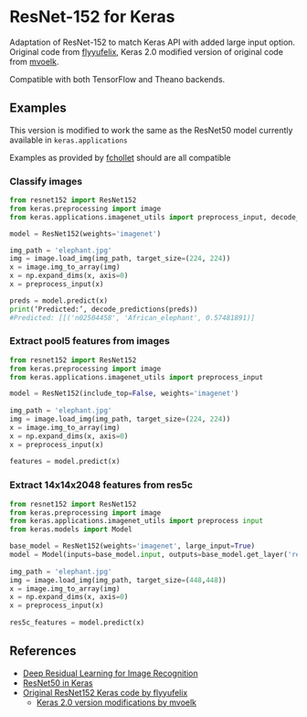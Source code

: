 # ResNet-152 for Keras
Adaptation of ResNet-152 to match Keras API with added large input option. Original code from [flyyufelix](https://gist.github.com/flyyufelix/7e2eafb149f72f4d38dd661882c554a6), Keras 2.0 modified version of original code from [mvoelk](https://gist.github.com/mvoelk/ef4fc7fb905be7191cc2beb1421da37c).

Compatible with both TensorFlow and Theano backends.

## Examples

This version is modified to work the same as the ResNet50 model currently available in `keras.applications`

Examples as provided by [fchollet](https://github.com/fchollet/deep-learning-models) should are all compatible

### Classify images

```python
from resnet152 import ResNet152
from keras.preprocessing import image
from keras.applications.imagenet_utils import preprocess_input, decode_predictions

model = ResNet152(weights='imagenet')

img_path = 'elephant.jpg'
img = image.load_img(img_path, target_size=(224, 224))
x = image.img_to_array(img)
x = np.expand_dims(x, axis=0)
x = preprocess_input(x)

preds = model.predict(x)
print(‘Predicted:’, decode_predictions(preds))
#Predicted: [[('n02504458', 'African_elephant', 0.57481891)]
```

### Extract pool5 features from images

```python
from resnet152 import ResNet152
from keras.preprocessing import image
from keras.applications.imagenet_utils import preprocess_input

model = ResNet152(include_top=False, weights='imagenet')
    
img_path = 'elephant.jpg'
img = image.load_img(img_path, target_size=(224, 224))
x = image.img_to_array(img)
x = np.expand_dims(x, axis=0)
x = preprocess_input(x)
    
features = model.predict(x)
```

### Extract 14x14x2048 features from res5c

```python
from resnet152 import ResNet152
from keras.preprocessing import image
from keras.applications.imagenet_utils import preprocess input
from keras.models import Model

base_model = ResNet152(weights='imagenet', large_input=True)
model = Model(inputs=base_model.input, outputs=base_model.get_layer('res5c').output)
    
img_path = 'elephant.jpg'
img = image.load_img(img_path, target_size=(448,448))
x = image.img_to_array(img)
x = np.expand_dims(x, axis=0)
x = preprocess_input(x)
    
res5c_features = model.predict(x)
```

## References

- [Deep Residual Learning for Image Recognition](https://arxiv.org/abs/1512.03385)
- [ResNet50 in Keras](https://github.com/fchollet/keras/blob/master/keras/applications/resnet50.py)
- [Original ResNet152 Keras code by flyyufelix](https://gist.github.com/flyyufelix/7e2eafb149f72f4d38dd661882c554a6)
  - [Keras 2.0 version modifications by mvoelk](https://gist.github.com/mvoelk/ef4fc7fb905be7191cc2beb1421da37c)
